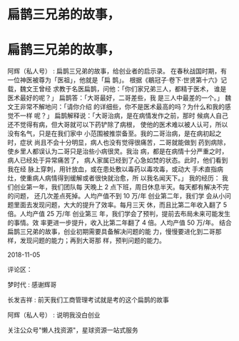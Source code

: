 # 扁鹊三兄弟的故事，

# 扁鹊三兄弟的故事，

阿辉（私人号） : 扁鹊三兄弟的故事，给创业者的启示录。 在春秋战国时期，有一位神医被尊为「医祖」，他就是「扁 鹊」。 根据《鶡冠子·卷下·世贤第十六》记载，魏文王曾经 求教于名医扁鹊，问他：「你们家兄弟三人，都精于医术， 谁是医术最好的呢？」 扁鹊答：「大哥最好，二哥差些，我 是三人中最差的一个。」 魏文王非常不解地问：「请你介绍 的详细些，你不是医术最高的吗？为什么和我的感觉不一样 呢？」 扁鹊解释说：「大哥治病，是在病情发作之前，那时 候病人自己还不觉得有病，但大哥就可以下药铲除了病根， 使他的医术难以被人认可，所以没有名气，只是在我们家中 小范围被推崇备至。我的二哥治病，是在病初起之时，症状 尚且不会十分明显，病人也没有觉得很痛苦，二哥就能做到 药到病除，使乡里人都误认为二哥只是治些小病很灵。我治 病，都是在病情十分严重之时，病人已经处于异常痛苦了， 病人家属已经到了心急如焚的状态。此时，他们看到我在经 脉上穿刺，用针放血，或在患处敷以毒药以毒攻毒，或动大 手术直指病灶，使重病人病情得到缓解或者很快就治愈，所 以我名闻天下。」 我的经历： 我们创业第一年，我们团队每 天晚上 2 点下班，周日休息半天。每天都有解决不完的问题， 还几次差点死掉。人均产值不到 10 万/年 创业第二年，我们学 会从小问题里面去发现问题，大大的提升了效率。每月三天 休，而且比第二年收入翻了 5 倍。人均产值 25 万/年 创业第三 年，我们学会了预判，提前去布局未来可能发生的事情。效 率更进一步提升，收入比第二年翻了 4 倍。人均产值 50 万/年。 结合扁鹊三兄弟的故事，创业初期需要具备解决问题的能 力，慢慢要进化到二哥那样，发现问题的能力；再到大哥那 样，预判问题的能力。

2018-11-05

评论区：

梦时代 : 感谢辉哥

长发吉祥 : 前天我们工商管理考试就是考的这个扁鹊的故事

阿辉（私人号） : 说明我没白创业

关注公众号"懒人找资源"，星球资源一站式服务